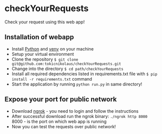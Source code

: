 # checkYourRequests
Check your request using this web app!

## Installation of webapp
  - Install [Python](https://www.python.org/downloads/) and [venv](https://packaging.python.org/guides/installing-using-pip-and-virtual-environments/) on your machine
  - Setup your virtual environment
  - Clone the repository `$ git clone git@github.com:tokicnikolaus/checkYourRequests.git`
  - Change into the directory `$ cd path/checkYourRequests`
  - Install all required dependencies listed in requirements.txt file with `$ pip install -r requirements.txt` command
  - Start the application by running `python run.py` in same directory!
  
 ## Expose your port for public network
 
  - Download [ngrok](https://dashboard.ngrok.com/get-started) - you need to login and follow the instructions
  - After successful download run the ngrok binary: `./ngrok http 8000` 8000 - is the port on which web app is running
  - Now you can test the requests over public network!

  

